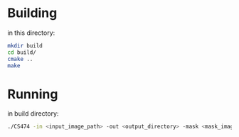 # Building
in this directory:
```bash
mkdir build
cd build/
cmake ..
make
```
# Running
in build directory:
```bash
./CS474 -in <input_image_path> -out <output_directory> -mask <mask_image_path>
```
